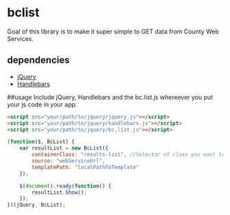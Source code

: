 # bclist
Goal of this library is to make it super simple to GET data from County Web Services.

## dependencies
* [jQuery](https://jquery.com/)
* [Handlebars](http://handlebarsjs.com/)

##usage
Include jQuery, Handlebars and the bc.list.js whereever you put your js code in your app.

```html
<script src="your/path/to/jquery/jquery.js"></script>
<script src="your/path/to/jquery/handlebars.js"></script>
<script src="your/path/to/jquery/bc.list.js"></script>

```

```javascript
(function($, BcList) {
    var resultList = new BcList({
        containerClass: "results-list", //Selector of class you want to append your results
        source: "webServiceUrl",
        templatePath: "localPathToTemplate"
    });

    $(document).ready(function() {
        resultList.Show();
    });
})(jQuery, BcList);

```